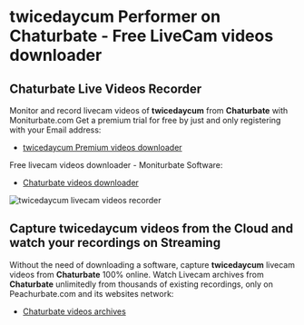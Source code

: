 # twicedaycum Performer on Chaturbate - Free LiveCam videos downloader

## Chaturbate Live Videos Recorder

Monitor and record livecam videos of **twicedaycum** from **Chaturbate** with Moniturbate.com
Get a premium trial for free by just and only registering with your Email address:
* [twicedaycum Premium videos downloader](https://moniturbate.com/request-demo-licence-key.html)

Free livecam videos downloader - Moniturbate Software:
* [Chaturbate videos downloader](https://moniturbate.com/moniturbate-download-software.html)

![twicedaycum livecam videos recorder](https://peachurnet.com/templates/moniturbate-software.png)


## Capture twicedaycum videos from the Cloud and watch your recordings on Streaming

Without the need of downloading a software, capture **twicedaycum** livecam videos from **Chaturbate** 100% online.
Watch Livecam archives from **Chaturbate** unlimitedly from thousands of existing recordings, only on Peachurbate.com and its websites network:
* [Chaturbate videos archives](https://peachurnet.com/)